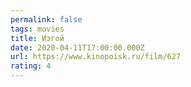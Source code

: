 ```yaml
---
permalink: false
tags: movies
title: Изгой
date: 2020-04-11T17:00:00.000Z
url: https://www.kinopoisk.ru/film/627
rating: 4
---
```

